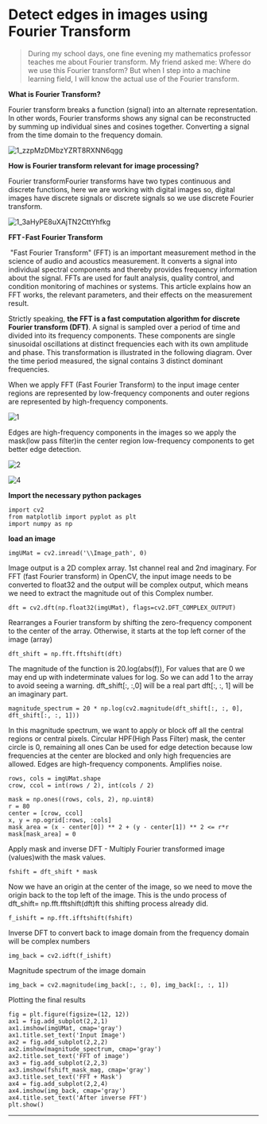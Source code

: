 # Detect edges in images using Fourier Transform

>During my school days, one fine evening my mathematics professor teaches me about Fourier transform. My friend asked me: Where do we use this Fourier transform? But when I step into a machine learning field, I will know the actual use of the Fourier transform.


**What is Fourier Transform?**

Fourier transform breaks a function (signal) into an alternate representation. In other words, Fourier transforms shows any signal can be reconstructed by
summing up individual sines and cosines together.
Converting a signal from the time domain to the frequency domain.


![1_zzpMzDMbzYZRT8RXNN6qgg](https://user-images.githubusercontent.com/66585214/131293117-c8f54ecd-6410-46fd-93bf-3423cb8f82e9.jpeg)

**How is Fourier transform relevant for image processing?**

Fourier transformFourier transforms have two types continuous and discrete functions, here we are working with digital images so, digital images have discrete signals or discrete signals so we use discrete Fourier transform.

![1_3aHyPE8uXAjTN2CttYhfkg](https://user-images.githubusercontent.com/66585214/131293305-9d30838f-6853-445e-bcca-760a2351d0a5.png)

**FFT - Fast Fourier Transform**

 "Fast Fourier Transform" (FFT) is an important measurement method in the science of audio and acoustics measurement. It converts a signal into individual spectral components and thereby provides frequency information about the signal. FFTs are used for fault analysis, quality control, and condition monitoring of machines or systems. This article explains how an FFT works, the relevant parameters, and their effects on the measurement result.

Strictly speaking, **the FFT is a fast computation algorithm for discrete Fourier transform (DFT)**. A signal is sampled over a period of time and divided into its frequency components. These components are single sinusoidal oscillations at distinct frequencies each with its own amplitude and phase. This transformation is illustrated in the following diagram. Over the time period measured, the signal contains 3 distinct dominant frequencies.

When we apply FFT (Fast Fourier Transform) to the input image center regions are represented by low-frequency components and outer regions are represented by high-frequency components.

![1](https://user-images.githubusercontent.com/66585214/131293573-c7c39fb9-4358-4171-b6f0-38eafd567aaa.png)


Edges are high-frequency components in the images so we apply the mask(low pass filter)in the center region low-frequency components to get better edge detection.

![2](https://user-images.githubusercontent.com/66585214/131295456-1a5e740c-226a-40c4-944e-63ce0e908810.jpeg)

![4](https://user-images.githubusercontent.com/66585214/131295557-7fd7055f-ff85-4c68-ba89-78b9d0409ecb.png)


**Import the necessary python packages**

```
import cv2
from matplotlib import pyplot as plt
import numpy as np
```

**load an image**
```
imgUMat = cv2.imread('\\Image_path', 0) 
```

Image output is a 2D complex array. 1st channel real and 2nd imaginary. For FFT (fast Fourier transform) in OpenCV, the input image needs to be converted to float32 and the output will be complex output, which means we need to extract the magnitude out of this Complex number.
```
dft = cv2.dft(np.float32(imgUMat), flags=cv2.DFT_COMPLEX_OUTPUT)
```
Rearranges a Fourier transform by shifting the zero-frequency component to the center of the array. Otherwise, it starts at the top left corner of the image (array) 
```
dft_shift = np.fft.fftshift(dft)
```
The magnitude of the function is 20.log(abs(f)), For values that are 0 we may end up with indeterminate values for log. So we can add 1 to the array to avoid seeing a warning. dft_shift[:, :,0] will be a real part dft[:, :, 1] will be an imaginary part.
```
magnitude_spectrum = 20 * np.log(cv2.magnitude(dft_shift[:, :, 0], dft_shift[:, :, 1]))
```
In this magnitude spectrum, we want to apply or block off all the central regions or central pixels. Circular HPF(High Pass Filter) mask, the center circle is 0, remaining all ones Can be used for edge detection because low frequencies at the center are blocked and only high frequencies are allowed. Edges are high-frequency components. Amplifies noise.
```
rows, cols = imgUMat.shape
crow, ccol = int(rows / 2), int(cols / 2)

mask = np.ones((rows, cols, 2), np.uint8)
r = 80
center = [crow, ccol]
x, y = np.ogrid[:rows, :cols]
mask_area = (x - center[0]) ** 2 + (y - center[1]) ** 2 <= r*r
mask[mask_area] = 0
```
Apply mask and inverse DFT - Multiply Fourier transformed image (values)with the mask values.
```
fshift = dft_shift * mask
```

Now we have an origin at the center of the image, so we need to move the origin back to the top left of the image. This is the undo process of dft_shift= np.fft.fftshift(dft)ft this shifting process already did.

```
f_ishift = np.fft.ifftshift(fshift)
```

Inverse DFT to convert back to image domain from the frequency domain will be complex numbers
```
img_back = cv2.idft(f_ishift)
```

Magnitude spectrum of the image domain
```
img_back = cv2.magnitude(img_back[:, :, 0], img_back[:, :, 1])
```


Plotting the final results 
```
fig = plt.figure(figsize=(12, 12))
ax1 = fig.add_subplot(2,2,1)
ax1.imshow(imgUMat, cmap='gray')
ax1.title.set_text('Input Image')
ax2 = fig.add_subplot(2,2,2)
ax2.imshow(magnitude_spectrum, cmap='gray')
ax2.title.set_text('FFT of image')
ax3 = fig.add_subplot(2,2,3)
ax3.imshow(fshift_mask_mag, cmap='gray')
ax3.title.set_text('FFT + Mask')
ax4 = fig.add_subplot(2,2,4)
ax4.imshow(img_back, cmap='gray')
ax4.title.set_text('After inverse FFT')
plt.show()
```
---

